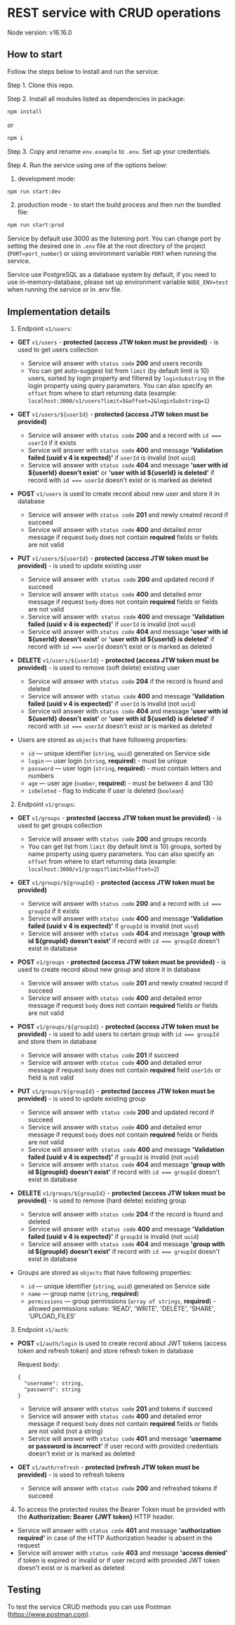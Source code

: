 # REST service with CRUD operations

Node version: v16.16.0

## How to start

Follow the steps below to install and run the service:

Step 1. Clone this repo.

Step 2. Install all modules listed as dependencies in package:

```bash
npm install
```

or

```bash
npm i
```

Step 3. Copy and rename `env.example` to `.env`. Set up your credentials.

Step 4. Run the service using one of the options below:

1. development mode:

```bash
npm run start:dev
```

2. production mode - to start the build process and then run the bundled file:

```bash
npm run start:prod
```

Service by default use 3000 as the listening port. You can change port by setting the desired one in `.env` file at the root directory of the project (`PORT=port_number`) or using environment variable `PORT` when running the service.

Service use PostgreSQL as a database system by default, if you need to use in-memory-database, please set up environment variable `NODE_ENV=test` when running the service or in .env file.

## Implementation details

1. Endpoint `v1/users`:

- **GET** `v1/users` - **protected (access JTW token must be provided)** - is used to get users collection

  - Service will answer with `status code` **200** and users records
  - You can get auto-suggest list from `limit` (by default limit is 10) users, sorted by login property and filtered by `loginSubstring` in the login property using query parameters. You can also specify an `offset` from where to start returning data (example: `localhost:3000/v1/users?limit=5&offset=2&loginSubstring=1`)

- **GET** `v1/users/${userId}` - **protected (access JTW token must be provided)**

  - Service will answer with `status code` **200** and a record with `id === userId` if it exists
  - Service will answer with `status code` **400** and message **'Validation failed (uuid v 4 is expected)'** if `userId` is invalid (not `uuid`)
  - Service will answer with `status code` **404** and message **'user with id \${userId} doesn't exist'** or **'user with id \${userId} is deleted'** if record with `id === userId` doesn't exist or is marked as deleted

- **POST** `v1/users` is used to create record about new user and store it in database

  - Service will answer with `status code` **201** and newly created record if succeed
  - Service will answer with `status code` **400** and detailed error message if request `body` does not contain **required** fields or fields are not valid

- **PUT** `v1/users/${userId}` - **protected (access JTW token must be provided)** - is used to update existing user

  - Service will answer with` status code` **200** and updated record if succeed
  - Service will answer with `status code` **400** and detailed error message if request `body` does not contain **required** fields or fields are not valid
  - Service will answer with` status code` **400** and message **'Validation failed (uuid v 4 is expected)'** if `userId` is invalid (not `uuid`)
  - Service will answer with `status code` **404** and message **'user with id \${userId} doesn't exist'** or **'user with id \${userId} is deleted'** if record with `id === userId` doesn't exist or is marked as deleted

- **DELETE** `v1/users/${userId}` - **protected (access JTW token must be provided)** - is used to remove (soft delete) existing user

  - Service will answer with `status code` **204** if the record is found and deleted
  - Service will answer with` status code` **400** and message **'Validation failed (uuid v 4 is expected)'** if `userId` is invalid (not `uuid`)
  - Service will answer with `status code` **404** and message **'user with id \${userId} doesn't exist'** or **'user with id \${userId} is deleted'** if record with `id === userId` doesn't exist or is marked as deleted

- Users are stored as `objects` that have following properties:

  - `id` — unique identifier (`string`, `uuid`) generated on Service side
  - `login` — user login (`string`, **required**) - must be unique
  - `password` — user login (`string`, **required**) - must contain letters and numbers
  - `age` — user age (`number`, **required**) - must be between 4 and 130
  - `isDeleted` - flag to indicate if user is deleted (`boolean`)

2. Endpoint `v1/groups`:

- **GET** `v1/groups` - **protected (access JTW token must be provided)** - is used to get groups collection

  - Service will answer with `status code` **200** and groups records
  - You can get list from `limit` (by default limit is 10) groups, sorted by name property using query parameters. You can also specify an `offset` from where to start returning data (example: `localhost:3000/v1/groups?limit=5&offset=2`)

- **GET** `v1/groups/${groupId}` - **protected (access JTW token must be provided)**

  - Service will answer with `status code` **200** and a record with `id === groupId` if it exists
  - Service will answer with `status code` **400** and message **'Validation failed (uuid v 4 is expected)'** if `groupId` is invalid (not `uuid`)
  - Service will answer with `status code` **404** and message **'group with id \${groupId} doesn't exist'** if record with `id === groupId` doesn't exist in database

- **POST** `v1/groups` - **protected (access JTW token must be provided)** - is used to create record about new group and store it in database

  - Service will answer with `status code` **201** and newly created record if succeed
  - Service will answer with `status code` **400** and detailed error message if request `body` does not contain **required** fields or fields are not valid

- **POST** `v1/groups/${groupId}` - **protected (access JTW token must be provided)** - is used to add users to certain group with `id === groupId` and store them in database

  - Service will answer with `status code` **201** if succeed
  - Service will answer with `status code` **400** and detailed error message if request `body` does not contain **required** field `userIds` or field is not valid

- **PUT** `v1/groups/${groupId}` - **protected (access JTW token must be provided)** - is used to update existing group

  - Service will answer with` status code` **200** and updated record if succeed
  - Service will answer with `status code` **400** and detailed error message if request `body` does not contain **required** fields or fields are not valid
  - Service will answer with` status code` **400** and message **'Validation failed (uuid v 4 is expected)'** if `groupId` is invalid (not `uuid`)
  - Service will answer with `status code` **404** and message **'group with id \${groupId} doesn't exist'** if record with `id === groupId` doesn't exist in database

- **DELETE** `v1/groups/${groupId}` - **protected (access JTW token must be provided)** - is used to remove (hard delete) existing group

  - Service will answer with `status code` **204** if the record is found and deleted
  - Service will answer with` status code` **400** and message **'Validation failed (uuid v 4 is expected)'** if `groupId` is invalid (not `uuid`)
  - Service will answer with `status code` **404** and message **'group with id \${groupId} doesn't exist'** if record with `id === groupId` doesn't exist in database

- Groups are stored as `objects` that have following properties:

  - `id` — unique identifier (`string`, `uuid`) generated on Service side
  - `name` — group name (`string`, **required**)
  - `permissions` — group permissions (`array of strings`, **required**) - allowed permissions values: 'READ', 'WRITE', 'DELETE', 'SHARE', 'UPLOAD_FILES'

3. Endpoint `v1/auth`:

- **POST** `v1/auth/login` is used to create record about JWT tokens (access token and refresh token) and store refresh token in database

  Request body:

  ```
  {
    "username": string,
    "password": string
  }
  ```

  - Service will answer with `status code` **201** and tokens if succeed
  - Service will answer with `status code` **400** and detailed error message if request `body` does not contain **required** fields or fields are not valid (not a string)
  - Service will answer with `status code` **401** and message **'username or password is incorrect'** if user record with provided credentials doesn't exist or is marked as deleted

- **GET** `v1/auth/refresh` - **protected (refresh JTW token must be provided)** - is used to refresh tokens

  - Service will answer with `status code` **200** and refreshed tokens if succeed

4. To access the protected routes the Bearer Token must be provided with the **Authorization: Bearer {JWT token}** HTTP header.

- Service will answer with `status code` **401** and message **'authorization required'** in case of the HTTP Authorization header is absent in the request
- Service will answer with `status code` **403** and message **'access denied'** if token is expired or invalid or if user record with provided JWT token doesn't exist or is marked as deleted

## Testing

To test the service CRUD methods you can use Postman (https://www.postman.com).
